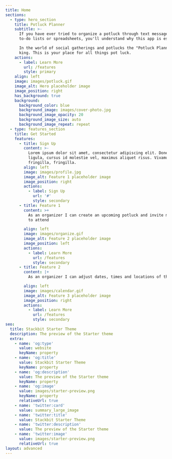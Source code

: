 ```yaml
---
title: Home
sections:
  - type: hero_section
    title: Potluck Planner
    subtitle: >-
      If you have ever tried to organize a potluck through text messages, online
      to-do lists or spreadsheets, you'll understand why this app is essential.

      In the world of social gatherings and potlucks the "Potluck Planner" is
      king. This is your place for all things pot luck.
    actions:
      - label: Learn More
        url: /features
        style: primary
    align: left
    image: images/potluck.gif
    image_alt: Hero placeholder image
    image_position: right
    has_background: true
    background:
      background_color: blue
      background_image: images/cover-photo.jpg
      background_image_opacity: 20
      background_image_size: auto
      background_image_repeat: repeat
  - type: features_section
    title: Get Started
    features:
      - title: Sign Up
        content: >-
          Lorem ipsum dolor sit amet, consectetur adipiscing elit. Donec nisl
          ligula, cursus id molestie vel, maximus aliquet risus. Vivamus in nibh
          fringilla, fringilla.
        align: left
        image: images/profile.jpg
        image_alt: Feature 1 placeholder image
        image_position: right
        actions:
          - label: Sign Up
            url: '#'
            style: secondary
      - title: Feature 1
        content: >+
          As an organizer I can create an upcoming potluck and invite my friends
          to attend

        align: left
        image: images/organize.gif
        image_alt: Feature 2 placeholder image
        image_position: left
        actions:
          - label: Learn More
            url: /features
            style: secondary
      - title: Feature 2
        content: |+
          As an organizer I can adjust dates, times and locations of the potluck

        align: left
        image: images/calendar.gif
        image_alt: Feature 3 placeholder image
        image_position: right
        actions:
          - label: Learn More
            url: /features
            style: secondary
seo:
  title: Stackbit Starter Theme
  description: The preview of the Starter theme
  extra:
    - name: 'og:type'
      value: website
      keyName: property
    - name: 'og:title'
      value: Stackbit Starter Theme
      keyName: property
    - name: 'og:description'
      value: The preview of the Starter theme
      keyName: property
    - name: 'og:image'
      value: images/starter-preview.png
      keyName: property
      relativeUrl: true
    - name: 'twitter:card'
      value: summary_large_image
    - name: 'twitter:title'
      value: Stackbit Starter Theme
    - name: 'twitter:description'
      value: The preview of the Starter theme
    - name: 'twitter:image'
      value: images/starter-preview.png
      relativeUrl: true
layout: advanced
---
```

